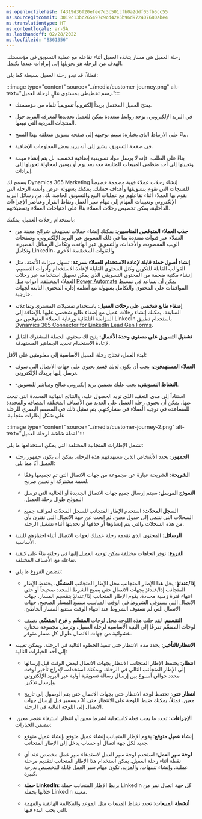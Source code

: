 ```yaml
---
ms.openlocfilehash: f4319d36f20efee7c3c501cfb0a2ddf05fb5cc55
ms.sourcegitcommit: 3019c13bc265497c9cd42e5b96d972407680abe4
ms.translationtype: HT
ms.contentlocale: ar-SA
ms.lasthandoff: 02/28/2022
ms.locfileid: "8361356"
---
```

رحلة العميل هي مسار يتخذه العميل أثناء تفاعله مع عملية التسويق في مؤسستك. الهدف من الرحلة هو تحويلها إلى إيرادات عندما تكتمل. 

فمثلاً، قد تبدو رحلة العميل بسيطة كما يلي:

:::image type="content" source="../media/customer-journey.png" alt-text="رسم تخطيطي بمستوى عالٍ لرحلة العميل.":::

- يفتح العميل المحتمل بريداً إلكترونياً تسويقياً تلقاه من مؤسستك.

- في البريد الإلكتروني، توجد روابط متعددة يمكن للعميل تحديدها لمعرفة المزيد حول المنتجات الفردية التي تبيعها. 

- بناءً على الارتباط الذي يختاره؛ سيتم توجيهه إلى صفحة تسويق متعلقة بهذا المنتج.

- في صفحة التسويق، يشير إلى أنه يريد بعض المعلومات الإضافية. 

- بناءً على الطلب، فإنه لا يرسل مواد تسويقية إضافية فحسب، بل يتم إنشاء مهمة وتعيينها إلى أحد منظمي المبيعات للمتابعة معه بعد يوم أو يومين لمحاولة تحويلها إلى إيرادات. 

يسمح لك Dynamics 365 Marketing إنشاء رحلات عملاء قوية مصممة خصيصاً للمنتجات التي تقوم بتسويقها وأهداف حملتك. يمكنك بسهولة عرض وأتمتة الرحلة التي يقوم بها العملاء أثناء تفاعلهم مع عمليات البيع والتسويق الخاصة بك. من رسائل البريد الإلكتروني وتعيينات المهام إلى مهام سير العمل ونقاط القرار وعناصر الإجراءات الداخلية، يمكن تخصيص رحلات العملاء بناءً على احتياجات العملاء وتفضيلاتهم.

باستخدام رحلات العميل، يمكنك:

- **جذب العملاء المتوقعين المناسبين:** يمكنك إنشاء حملات تستهدف شرائح معينة من العملاء عبر قنوات متعددة بما في ذلك التسويق عبر البريد الإلكتروني، وصفحات الويب المقصودة، والأحداث، والتسويق عبر الهاتف، وتكامل الرسائل القصيرة، وتكامل LinkedIn، والقنوات المخصّصة الأخرى.

- **إنشاء أصول حملة قابلة لإعادة الاستخدام للعملاء بسرعة**: تسهل ميزات الأتمتة، مثل القوالب القابلة للتكوين وكتل المحتوى القابلة لإعادة الاستخدام وأدوات التصميم، إنشاء مكتبة ضخمة من المحتوى التسويقي الذي يمكن تسهيل استخدامه عبر رحلات العملاء المختلفة. أدوات مثل [Power Automate](https://flow.microsoft.com/) يمكن أن تساعد في تبسيط الموافقات على المحتوى والتكامل بسهولة مع أنظمة إدارة المحتوى التابعة لجهات خارجية.

- **إضفاء طابع شخصي على رحلات العميل**: باستخدام تفضيلات المشتري وتفاعلاته السابقة، يمكنك إنشاء رحلات عميل مع إضفاء طابع شخصي عليها بالإضافة إلى المزامنة التلقائية ورعاية العملاء المتوقعين من LinkedIn باستخدام تطبيق [Dynamics 365 Connector for LinkedIn Lead Gen Forms](https://appsource.microsoft.com/en-US/product/dynamics-365/mscrm.dd228afa-64e7-4c9f-92ad-77e7f1334547?src=dynamics365website).

- **تشغيل التسويق على مستوى وحدة الأعمال:** يتيح لك محتوى الحملة المشترك القابل لإعادة الاستخدام تحديد الجماهير المستهدفة. 

 

لبدء العمل، تحتاج رحلة العميل الأساسية إلى معلومتين على الأقل:

 

- **العملاء المستهدفون:** يجب أن يكون لديك قسم يحتوي على جهات الاتصال التي سوف ترسل إليها بريدك الإلكتروني. 

- -**النشاط التسويقي:** يجب عليك تضمين بريد إلكتروني صالح ومباشر للتسويق.

 

استناداً إلى مدى التعقيد الذي تريد الحصول عليه، والنتائج النهائية المحددة التي تبحث عنها، يمكن أن تحتوي رحلة العميل على العديد من الأصناف المختلفة المضافة والمحددة للمساعدة في توجيه العملاء في مشاركتهم. يتم تمثيل ذلك في المصمم البصري للرحلة على شكل ‏‫إطارات متجانبة. 

 
:::image type="content" source="../media/customer-journey-2.png" alt-text="لقطة شاشة لرحلة العميل":::

 

تشمل الإطارات المتجانبة المختلفة التي يمكن استخدامها ما يلي: 

- **الجمهور:** يحدد الأشخاص الذين تستهدفهم هذه الرحلة. يمكن أن يكون جمهور رحلة العميل أيًا مما يلي:

    - **الشريحة**: الشريحة عبارة عن مجموعة من جهات الاتصال التي تم تجميعها وفقًا لسمة مشتركة أو تعيين صريح. 

    - **‏‫النموذج المرسل**: سيتم إرسال جميع جهات الاتصال الجديدة أو الحالية التي ترسل النموذج طوال رحلة العميل. 

    - **السجل المحدّث**: استخدم الإطار المتجانب للسجل المحدّث لمراقبة جميع السجلات التي تنتمي إلى جدول معين، ثم ابحث عن جهة الاتصال التي تقترن بأي من هذه السجلات والتي يتم إنشاؤها أو حذفها أو تحديثها أثناء تشغيل الرحلة. 

- **الرسائل:** المحتوى الذي تقدمه رحلة عميلك لجهات الاتصال أثناء اجتيازهم للبنية الأساسية. 

- **الفروع:** توفر اتجاهات مختلفة يمكن توجيه العميل إليها في رحلته بناءً على كيفية تفاعله مع الأصناف المختلفة.   


- تتضمن الفروع ما يلي:

    - **‏‫إذا/عندئذٍ‬**: يحل هذا الإطار المتجانب محل الإطار المتجانب **‏‫المشغِّل**. يحتفظ الإطار المتجانب إذا/عندئذٍ بجهات الاتصال حتى يصبح الشرط المحدد صحيحاً أو حتى انتهاء فترة زمنية محددة. يقوم الإطار المتجانب إذا/عندئذٍ بتقسيم المسار. جهات الاتصال التي تستوفي الشروط في الوقت المناسب ستتبع المسار الصحيح. جهات الاتصال التي لم تستوف الشروط عند انتهاء الوقت ستتبع المسار الخاطئ.

    - **التقسيم**: لقد حلت هذه اللوحة محل لوحات **المقسِّم** و **فرع المقسِّم**. تضيف لوحات المقسِّم تفرعًا إلى البنية الأساسية لرحلة العميل، وترسل مجموعة مختارة عشوائية من جهات الاتصال طوال كل مسار متوفر.

- **‏‫الانتظار/التأخير‬:** يحدد مدة الانتظار حتى تنفيذ الخطوة التالية في الرحلة. ويمكن تعيينه إلى أحد الخيارات التالية:

    - **‏‫انتظار**: يحتفظ الإطار المتجانب الانتظار بجهات الاتصال لبعض الوقت قبل إرسالها إلى الإطار المتجانب التالي في الرحلة. ويمكنك استخدامه لإدراج تأخير لوقت محدد حوالي أسبوع بين إرسال رسالة تسويقية أولية عبر البريد الإلكتروني وإرسال تذكير.

    - **انتظار حتى**: تحتفظ لوحة الانتظار حتى بجهات الاتصال حتى يتم الوصول إلى تاريخ معين. فمثلاً، يمكنك ضبط اللوحة على الانتظار حتى 31 ديسمبر قبل إرسال جهات الاتصال إلى اللوحة التالية في الرحلة.

- **الإجراءات:** تحدد ما يجب فعله كاستجابة لشرط معين أو انتظار استيفاء عنصر معين. تتضمن الخيارات: 

    - **إنشاء عميل متوقع**: يقوم الإطار المتجانب إنشاء عميل متوقع بإنشاء عميل متوقع جديد لكل جهة اتصال أو حساب يدخل إلى الإطار المتجانب. 

    - **لوحة سير العمل**: استخدم لوحة سير العمل لاستدعاء سير عمل مخصص عند أي نقطة أثناء رحلة العميل. يمكن استخدام هذا الإطار المتجانب لتقديم مرحلة عملية، وإنشاء تنبيهات، والمزيد. تكون مهام سير العمل قابلة للتخصيص بدرجة كبيرة. 

    - **حملة LinkedIn**: يربط الإطار المتجانب حملة LinkedIn كل جهة اتصال تمر من خلالها بحملة LinkedIn معينة. 

    - **أنشطة المبيعات:** تحدد نشاط المبيعات مثل الموعد والمكالمة الهاتفية والمهمة التي يجب البدء فيها.

